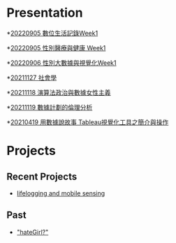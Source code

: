 # Presentation
*[20220905 數位生活記錄Week1](https://docs.google.com/presentation/d/e/2PACX-1vQEDNTjxXmyR-ypA18bHFP1IrdQ3GOiePRPBbiL8q1D5JZx_LIHwkt0Ljdb6RXTba3_XzdIAzMGGIbf/pub?start=false&loop=false&delayms=3000)

*[20220905 性別醫療與健康 Week1]()

*[20220906 性別大數據與視覺化Week1]()

*[20211127 社會學]()

*[20211118 演算法政治與數據女性主義]()

*[20211119 數據計劃的倫理分析]()

*[20210419 用數據說故事 Tableau視覺化工具之簡介與操作]()


# Projects

## Recent Projects
* [lifelogging and mobile sensing]()

## Past
* ["hateGirl?"]()

